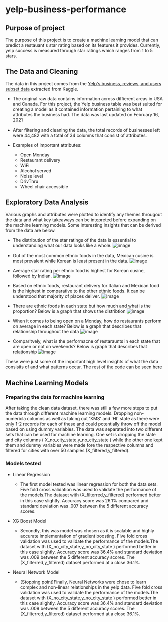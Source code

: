 # yelp-business-performance

## Purpose of project

The purpose of this project is to create a machine learning model that can predict a restauant's star rating based on its features it provides. Currently, yelp success is measured through star ratings which ranges from 1 to 5 stars.


## The Data and Cleaning 
The data in this project comes from the [Yelp's business, reviews, and users subset data](https://www.kaggle.com/datasets/yelp-dataset/yelp-dataset?datasetId=10100&language=Python&outputs=null) extracted from Kaggle. 
 - The original raw data contains information across diffierent areas in USA and Canada. For this project, the Yelp business table was best suited for creating a model as it contained information pertaining to what attributes the business had.
  The data was last updated on February 16, 2021
 - After filtering and cleaning the data, the total records of businesses left were 44,482 with a total of 34 columns that consist of attributes. 

 - Examples of important attributes:

   - Open Monday
   - Restaurant delivery
   - WiFi
   - Alcohol served
   - Noise level
   - DrivThru
   - Wheel chair accessible


## Exploratory Data Analysis

Various graphs and attributes were plotted to identify any themes througout the data and what key takeaways can be intepreted before expanding on the machine learning models. Some interesting insights that can be derived from the data are below.

- The distribution of the star ratings of the data is essential to understanding what our data looks like a whole.
![image](https://user-images.githubusercontent.com/96553992/224862791-36e45430-6d4b-4bf9-aa19-c6b364d61730.png)

- Out of the most common ethnic foods in the data, Mexican cusine is most prevalent while Korean is least present in the data.
![image](https://user-images.githubusercontent.com/96553992/224855332-723a5e15-232f-472c-82e2-44549af10460.png)

- Average star rating per ethnic food is highest for Korean cusine, followed by Indian.
![image](https://user-images.githubusercontent.com/96553992/224855648-ed11b96e-5dfe-4f71-ac5d-bd748b8b514a.png)

- Based on ethnic foods, restaurant delivery for Italian and Mexican food is the highest in comparative to the other ethnic foods. It can be understood that majority of places deliver.
 ![image](https://user-images.githubusercontent.com/96553992/224856375-455716a2-db28-44a2-b796-4a4b3926734a.png)

- There are ethnic foods in each state but how much and what is the proportion? Below is a graph that shows the distribtion
 ![image](https://user-images.githubusercontent.com/96553992/224856636-ce74a6ba-7e1e-4e7f-9356-101b3f4839c3.png)

- When it comes to being open on a Monday, how do restaurants perform on average in each state? Below is a graph that describes that relationship throughout the data 
 ![image](https://user-images.githubusercontent.com/96553992/224856801-833bc2fe-89d6-4c42-9a5d-f1a5f8bb6592.png)
 - Comparitvely, what is the performacne of restaraunts in each state that are open or not on weekends? Below is graph that describes that relationship
 ![image](https://user-images.githubusercontent.com/96553992/224857035-553bb338-c67c-42e7-b989-142d2706b177.png)

These were just some of the important high level insights of what the data consisits of and what patterns occur. The rest of the code can be seen [here](https://github.com/hbustamante8/yelp-business-performance/blob/main/exploratory_data_analysis.ipynb)


## Machine Learning Models

 ### Preparing the data for machine learning
 After taking the clean data dataset, there was still a few more steps to put the data through different machine learning models. Dropping non-numericla columns as well as taking out 'XMS' and 'HI' state as there were only 1-2 records for each of these and could potentially throw off the model based on using dummy variables. The data was separated into two different sets that can be used for machine learning. One set is dropping the state and city columns ( X_no_city_state,y_no_city_state ) while the other one kept them and dummy variables were made fore the respective columns and filtered for cities with over 50 samples (X_filtered,y_filtered). 
 
 
 ### Models tested
- Linear Regression
  - The first model tested was linear regression for both the data sets. Five fold cross validation was used to validate the performance of the models.The dataset with (X_filterred,y_filtered) performed better in this case slightly. Accuracy score was 26.1% compared and standard deviation was .007 between the 5 different accuracy scores.
 
 - XG Boost Model
   - Secondly, this was model was chosen as it is scalable and highly accurate implementation of gradient boosting. Five fold cross validation was used to validate the performance of the models.The dataset with (X_no_city_state,y_no_city_state ) performed better in this case slightly. Accuracy score was 36.4% and standard deviation was .009 between the 5 different accuracy scores. The  (X_filterred,y_filtered) dataset performed at a close 36.1%.

- Neural Network Model
  - (Stopping point)Finally, Neural Networks were chose to learn complex and non-linear relationships in the yelp data. Five fold cross validation was used to validate the performance of the models.The dataset with (X_no_city_state,y_no_city_state ) performed better in this case slightly. Accuracy score was 36.4% and standard deviation was .009 between the 5 different accuracy scores. The  (X_filterred,y_filtered) dataset performed at a close 36.1%.

 
